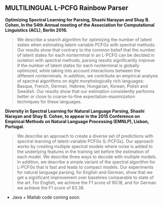 ## MULTILINGUAL L-PCFG Rainbow Parser




**Optimizing Spectral Learning for Parsing, Shashi Narayan and Shay
  B. Cohen, In the 54th Annual meeting of the Association for
  Computational Linguistics (ACL), Berlin 2016.**

> We describe a search algorithm for optimizing the number of latent
> states when estimating latent-variable PCFGs with spectral
> methods. Our results show that contrary to the common belief that the
> number of latent states for each nonterminal in an L-PCFG can be
> decided in isolation with spectral methods, parsing results
> significantly improve if the number of latent states for each
> nonterminal is globally optimized, while taking into account
> interactions between the different nonterminals.  In addition, we
> contribute an empirical analysis of spectral algorithms on eight
> morphologically rich languages: Basque, French, German, Hebrew,
> Hungarian, Korean, Polish and Swedish. Our results show that our
> estimation consistently performs better or close to coarse-to-fine
> expectation-maximization techniques for these languages.

**Diversity in Spectral Learning for Natural Language Parsing, Shashi
  Narayan and Shay B. Cohen, to appear in the 2015 Conference on
  Empirical Methods on Natural Language Processing (EMNLP), Lisbon,
  Portugal.**

> We describe an approach to create a diverse set of predictions with
> spectral learning of latent-variable PCFGs (L-PCFGs).  Our approach
> works by creating multiple spectral models where noise is added to the
> underlying features in the training set before the estimation of each
> model. We describe three ways to decode with multiple models. In
> addition, we describe a simple variant of the spectral algorithm for
> L-PCFGs that is fast and leads to compact models. Our experiments for
> natural language parsing, for English and German, show that we get a
> significant improvement over baselines comparable to state of the
> art. For English, we achieve the F1 score of 90.18, and for German we
> achieve the F1 score of 83.38.
       
* Java + Matlab code coming soon.